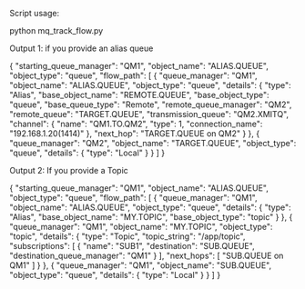 Script usage:

python mq_track_flow.py

Output 1: if you provide an alias queue

{
  "starting_queue_manager": "QM1",
  "object_name": "ALIAS.QUEUE",
  "object_type": "queue",
  "flow_path": [
    {
      "queue_manager": "QM1",
      "object_name": "ALIAS.QUEUE",
      "object_type": "queue",
      "details": {
        "type": "Alias",
        "base_object_name": "REMOTE.QUEUE",
        "base_object_type": "queue",
        "base_queue_type": "Remote",
        "remote_queue_manager": "QM2",
        "remote_queue": "TARGET.QUEUE",
        "transmission_queue": "QM2.XMITQ",
        "channel": {
          "name": "QM1.TO.QM2",
          "type": 1,
          "connection_name": "192.168.1.20(1414)"
        },
        "next_hop": "TARGET.QUEUE on QM2"
      }
    },
    {
      "queue_manager": "QM2",
      "object_name": "TARGET.QUEUE",
      "object_type": "queue",
      "details": {
        "type": "Local"
      }
    }
  ]
}




Output 2: If you provide a Topic

{
  "starting_queue_manager": "QM1",
  "object_name": "ALIAS.QUEUE",
  "object_type": "queue",
  "flow_path": [
    {
      "queue_manager": "QM1",
      "object_name": "ALIAS.QUEUE",
      "object_type": "queue",
      "details": {
        "type": "Alias",
        "base_object_name": "MY.TOPIC",
        "base_object_type": "topic"
      }
    },
    {
      "queue_manager": "QM1",
      "object_name": "MY.TOPIC",
      "object_type": "topic",
      "details": {
        "type": "Topic",
        "topic_string": "/app/topic",
        "subscriptions": [
          {
            "name": "SUB1",
            "destination": "SUB.QUEUE",
            "destination_queue_manager": "QM1"
          }
        ],
        "next_hops": [
          "SUB.QUEUE on QM1"
        ]
      }
    },
    {
      "queue_manager": "QM1",
      "object_name": "SUB.QUEUE",
      "object_type": "queue",
      "details": {
        "type": "Local"
      }
    }
  ]
}
